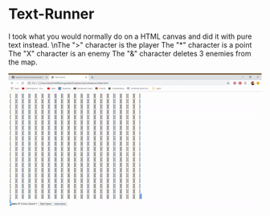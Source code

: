 # Text-Runner
I took what you would normally do on a HTML canvas and did it with pure text instead.
\nThe ">" character is the player
The "*" character is a point
The "X" character is an enemy
The "&" character deletes 3 enemies from the map.

![](ezgif.com-video-to-gif.gif)
